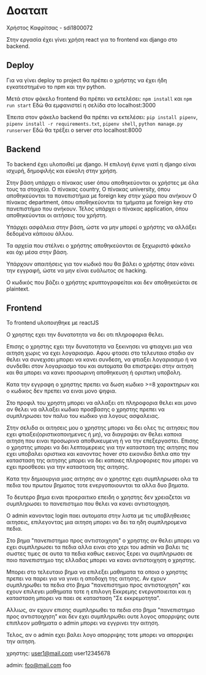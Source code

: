 # Δοαταπ

Χρήστος Καφρίτσας - sdi1800072

Στην εργασία έχει γίνει χρήση react για το frontend και django στο backend.

## Deploy

Για να γίνει deploy το project θα πρέπει ο χρήστης να έχει ήδη εγκατεστημένο 
το npm και την python.

Μετά στον φάκελο frontend θα πρέπει να εκτελέσει: `npm install` και `npm run start`
Εδώ θα εμφανιστεί η σελίδα στο localhost:3000

Έπειτα στον φάκελο backend θα πρέπει να εκτελέσει: 
`pip install pipenv`, 
`pipenv install -r requirements.txt`, 
`pipenv shell`,
`python manage.py runserver`
Εδώ θα τρέξει ο server στο localhost:8000


## Backend

To backend έχει υλοποιθεί με django. 
Η επιλογή έγινε γιατί η django είναι ισχυρή, δημοφιλής και εύκολη στην χρήση.

Στην βάση υπάρχει ο πίνακας user όπου αποθηκεύονται οι χρήστες με όλα τους τα στοιχεία.
Ο πίνακας country,
Ο πίνακας university, όπου αποθηκεύονται τα πανεπιστήμια με foreign key στην χώρα που ανήκουν 
O πίνακας department, όπου αποθηκεύονται τα τμήματα με foreign key στο πανεπιστήμιο που ανήκουν.
Τέλος υπάρχει ο πίνακας application, όπου αποθηκεύονται οι αιτήσεις του χρήστη.

Υπάρχει ασφάλεια στην βάση, ώστε να μην μπορεί ο χρήστης να αλλάξει δεδομένα κάποιου άλλου.

Τα αρχεία που στέλνει ο χρήστης αποθηκεύονται σε ξεχωριστό φάκελο και όχι μέσα στην βάση.

Υπάρχουν απαιτήσεις για τον κωδικό που θα βάλει ο χρήστης όταν κάνει την εγγραφή, ώστε να μην είναι ευάλωτος σε hacking.

Ο κωδικός που βάζει ο χρήστης κρυπτογραφείται και δεν αποθηκεύεται σε plaintext.

## Frontend
Το frontend υλοποιηθηκε με reactJS

Ο χρηστης εχει την δυνατοτητα να δει οτι πληροφορια θελει.

Επισης ο χρηστης εχει την δυνατοτητα να ξεκινησει να φτιαχνει μια νεα αιτηση χωρις να εχει λογαριασμο. Αφου φτασει στο τελευταιο σταδιο αν θελει να συνεχισει μπορει να κανει συνδεση, να φτιαξει λογαριασμο ή να συνδεθει στον λογαριασμο του και αυτοματα θα επιστρεψει στην αιτηση και θα μπορει να κανει προσωρινη αποθηκευση ή οριστικη υποβολη.

Κατα την εγγραφη ο χρηστης πρεπει να δωση κωδικο >=8 χαρακτηρων και ο κωδικος δεν πρεπει να ειναι μονο ψηφια.

Στο προφιλ του χρηστη μπορει να αλλαξει οτι πληροφορια θελει και μονο αν θελει να αλλαξει κωδικο προσβασης ο χρηστης πρεπει να συμπληρωσει τον παλιο του κωδικο για λογους ασφαλειας.

Στην σελιδα οι αιτησεις μου ο χρηστης μπορει να δει ολες τις αιτησεις που εχει φτιαξει(οριστικοποιημενες ή μη), να διαγραψει αν θελει καποια αιτηση που ειναι προσωρινα αποθυκευμενη ή να την επεξεργαστει. Επισης ο χρηστης μπορει να δει λεπτομερειες για την κατασταση της αιτησης που εχει υποβαλει οριστικα και κανοντας hover στο εικονιδιο διπλα απο την κατασταση της αιτησης μπορει να δει καποιες πληροφοριες που μπορει να εχει προσθεσει για την κατασταση της αιτησης.

Κατα την δημιουργια μιας αιτησης αν ο χρηστης εχει συμπληρωσει ολα τα πεδια του πρωτου βηματος τοτε ενεργοποιουνται τα αλλα δυο βηματα.

Το δευτερο βημα ειναι προεραιτικο επειδη ο χρηστης δεν χρειαζεται να συμπληρωσει το πανεπιστιμιο που θελει να κανει αντιστοιχηση.

Ο admin κανοντας login παει αυτοματα στην λιστα με τις υποβληθεισες αιτησεις, επιλεγοντας μια αιτηση μπορει να δει τα ηδη συμπληρομενα πεδια.

Στο βημα "πανεπιστημιο προς αντιστοιχηση" ο χρηστης αν θελει μπορει να εχει συμπληρωσει τα πεδια αλλα ειναι στο χερι του admin να βαλει τις σωστες τιμες σε αυτα τα πεδια καθως εκεινος ξερει να συμπληρωσει σε ποιο πανεπιστημιο της ελλαδας μπορει να κανει αντιστοιχηση ο χρηστης.

Μπορει στο τελευταιο βημα να επιλεξει μαθηματα τα οποια ο χρηστης πρεπει να παρει για να γινει η αποδοχη της αιτησης. Αν εχουν συμπληρωθει τα πεδια στο βημα "πανεπιστημιο προς αντιστοιχηση" και εχουν επιλεγει μαθηματα τοτε η επιλογη Εκκρεμης ενεργοποιειται και η κατασταση μπορει να παει σε κατασταση "Σε εκκρεμοτητα". 

Αλλιως, αν εχουν επισης συμπληρωθει τα πεδια στο βημα "πανεπιστημιο προς αντιστοιχηση" και δεν εχει συμπληρωθει ουτε λογος απορριψης ουτε επιπλεον μαθηματα ο admin μπορει να εγγρινει την αιτηση.

Τελος, αν ο admin εχει βαλει λογο απορριψης τοτε μπορει να απορριψει την αιτηση.


χρηστης:
user1@mail.com
user12345678

admin:
foo@mail.com
foo